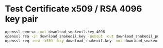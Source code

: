 # Test Certificate x509 / RSA 4096 key pair

```bash
openssl genrsa -out download_snakeoil.key 4096
openssl rsa -in download_snakeoil.key -pubout -out download_snakeoil_pub.key
openssl req -new -x509 -key download_snakeoil.key -out download_snakeoil.crt -days 3650
```
